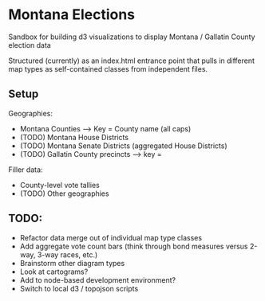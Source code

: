 # Montana Elections

Sandbox for building d3 visualizations to display Montana / Gallatin County election data

Structured (currently) as an index.html entrance point that pulls in different map types as self-contained classes from independent files.

## Setup

Geographies:
- Montana Counties --> Key = County name (all caps)
- (TODO) Montana House Districts
- (TODO) Montana Senate Districts (aggregated House Districts)
- (TODO) Gallatin County precincts --> key = 

Filler data: 
- County-level vote tallies
- (TODO) Other geographies


## TODO:
- Refactor data merge out of individual map type classes
- Add aggregate vote count bars (think through bond measures versus 2-way, 3-way races, etc.)
- Brainstorm other diagram types
- Look at cartograms?
- Add to node-based development environment?
- Switch to local d3 / topojson scripts